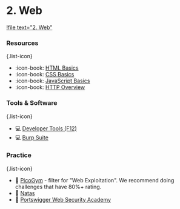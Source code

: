 # 2. Web

[!file text="2. Web"](/files/HiHili.pptx)

### Resources
{.list-icon}
- :icon-book: [HTML Basics](https://developer.mozilla.org/en-US/docs/Learn/Getting_started_with_the_web/HTML_basics)
- :icon-book: [CSS Basics](https://developer.mozilla.org/en-US/docs/Learn/Getting_started_with_the_web/CSS_basics)
- :icon-book: [JavaScript Basics](https://developer.mozilla.org/en-US/docs/Learn/Getting_started_with_the_web/JavaScript_basics)
- :icon-book: [HTTP Overview](https://developer.mozilla.org/en-US/docs/Web/HTTP/Overview)

### Tools & Software
{.list-icon}
- :computer: [Developer Tools (F12)](https://developer.mozilla.org/en-US/docs/Learn/Common_questions/Tools_and_setup/What_are_browser_developer_tools)
- :computer: [Burp Suite](https://portswigger.net/burp/communitydownload)

### Practice
{.list-icon}
- :triangular_flag_on_post: [PicoGym](https://picoctf.org/index.html#picogym) - filter for "Web Exploitation". We recommend doing challenges that have 80%+ rating.
- :triangular_flag_on_post: [Natas](https://overthewire.org/wargames/natas/)
- :triangular_flag_on_post: [Portswigger Web Security Academy](https://portswigger.net/web-security/all-topics)
